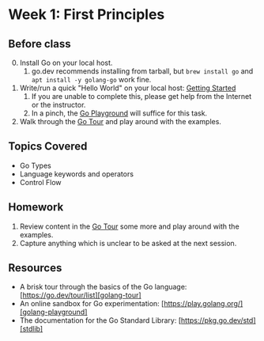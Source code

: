 # Week 1: First Principles

## Before class

0. Install Go on your local host.
    1. go.dev recommends installing from tarball, but `brew install go` and `apt install -y golang-go` work fine.
1. Write/run a quick "Hello World" on your local host: [Getting Started][getting-started]
    1. If you are unable to complete this, please get help from the Internet or the instructor.
    2. In a pinch, the [Go Playground][golang-playground] will suffice for this task.
2. Walk through the [Go Tour][golang-tour] and play around with the examples.

## Topics Covered

- Go Types
- Language keywords and operators
- Control Flow

## Homework

1. Review content in the [Go Tour][golang-tour] some more and play around with the examples.
2. Capture anything which is unclear to be asked at the next session.

## Resources

- A brisk tour through the basics of the Go language: [https://go.dev/tour/list][golang-tour]
- An online sandbox for Go experimentation: [https://play.golang.org/][golang-playground]
- The documentation for the Go Standard Library: [https://pkg.go.dev/std][stdlib]

[golang-playground]: https://play.golang.org
[golang-tour]: https://go.dev/tour/list
[stdlib]: https://pkg.go.dev/std
[getting-started]: https://go.dev/doc/tutorial/getting-started
